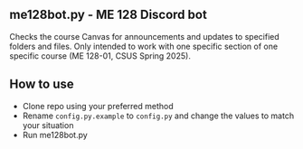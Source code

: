 ## me128bot.py - ME 128 Discord bot
Checks the course Canvas for announcements and updates to specified folders and files. Only intended to work with one specific section of one specific course (ME 128-01, CSUS Spring 2025).

## How to use
- Clone repo using your preferred method
- Rename `config.py.example` to `config.py` and change the values to match your situation
- Run me128bot.py
